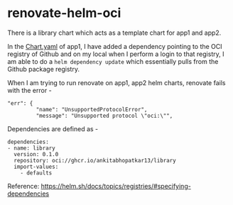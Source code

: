 # renovate-helm-oci

There is a library chart which acts as a template chart for app1 and app2.

In the [Chart.yaml](https://github.com/ankitabhopatkar13/renovate-helm-oci/blob/main/app1/Chart.yaml#L26) of app1, I have added a dependency pointing to the OCI registry of Github and on my local when I perform a login to that registry, I am able to do a `helm dependency update` which essentially pulls from the Github package registry.

When I am trying to run renovate on app1, app2 helm charts, renovate fails with the error - 

```
"err": {
         "name": "UnsupportedProtocolError",
         "message": "Unsupported protocol \"oci:\"",
```

Dependencies are defined as -

```
dependencies:
- name: library
  version: 0.1.0
  repository: oci://ghcr.io/ankitabhopatkar13/library
  import-values:
    - defaults
```

Reference: https://helm.sh/docs/topics/registries/#specifying-dependencies
